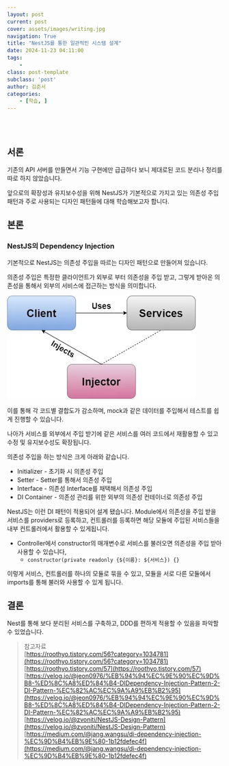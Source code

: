 ```yaml
---
layout: post
current: post
cover: assets/images/writing.jpg
navigation: True
title: "NestJS를 통한 일관적인 시스템 설계"
date: 2024-11-23 04:11:00
tags:
    - 
class: post-template
subclass: 'post'
author: 김준서
categories:
    - [학습, ]
---
```

<br><br>

## 서론


기존의 API 서버를 만들면서 기능 구현에만 급급하다 보니 제대로된 코드 분리나 정리를 따로 하지 않았습니다.


앞으로의 확장성과 유지보수성을 위해 NestJS가 기본적으로 가지고 있는 의존성 주입 패턴과 주로 사용되는 디자인 패턴들에 대해 학습해보고자 합니다.


## 본론


### NestJS의 Dependency Injection


기본적으로 NestJS는 의존성 주입을 따르는 디자인 패턴으로 만들어져 있습니다.


의존성 주입은 특정한 클라이언트가 외부로 부터 의존성을 주입 받고, 그렇게 받아온 의존성을 통해서 외부의 서비스에 접근하는 방식을 의미합니다.


![0](/upload/2024-11-23-NestJS를_통한_일관적인_시스템_설계.md/0.png)


이를 통해 각 코드별 결합도가 감소하며, mock과 같은 데이터를 주입해서 테스트를 쉽게 진행할 수 있습니다.


나아가 서비스를 외부에서 주입 받기에 같은 서비스를 여러 코드에서 재활용할 수 있고 수정 및 유지보수성도 확장됩니다.


의존성 주입을 하는 방식은 크게 아래와 같습니다.

- Initializer - 초기화 시 의존성 주입
- Setter - Setter를 통해서 의존성 주입
- Interface - 의존성 Interface를 채택해서 의존성 주입
- DI Container - 의존성 관리를 위한 외부의 의존성 컨테이너로 의존성 주입

NestJS는 이런 DI 패턴이 적용되어 설계 됐습니다. Module에서 의존성을 주입 받을 서비스를 providers로 등록하고, 컨트롤러를 등록하면 해당 모듈에 주입된 서비스들을 내부 컨트롤러에서 활용할 수 있게됩니다.

- Controller에서 constructor의 매개변수로 서비스를 불러오면 의존성을 주입 받아 사용할 수 있습니다,
	- `constructor(private readonly {${이름}: ${서비스}) {}`

이렇게 서비스, 컨트롤러를 하나의 모듈로 묶을 수 있고, 모듈을 서로 다른 모듈에서 imports를 통해 불러와 사용할 수 있게 됩니다.


## 결론


Nest를 통해 보다 분리된 서비스를 구축하고, DDD를 편하게 적용할 수 있음을 파악할 수 있었습니다.


> 참고자료  
> [https://roothyo.tistory.com/56?category=1034781](https://roothyo.tistory.com/56?category=1034781)  
> [https://roothyo.tistory.com/57](https://roothyo.tistory.com/57)  
> [https://velog.io/@jeon0976/%EB%94%94%EC%9E%90%EC%9D%B8-%ED%8C%A8%ED%84%B4-DIDependency-Injection-Pattern-2-DI-Pattern-%EC%82%AC%EC%9A%A9%EB%B2%95](https://velog.io/@jeon0976/%EB%94%94%EC%9E%90%EC%9D%B8-%ED%8C%A8%ED%84%B4-DIDependency-Injection-Pattern-2-DI-Pattern-%EC%82%AC%EC%9A%A9%EB%B2%95)  
> [https://velog.io/@zvoniti/NestJS-Design-Pattern](https://velog.io/@zvoniti/NestJS-Design-Pattern)  
> [https://medium.com/@jang.wangsu/di-dependency-injection-%EC%9D%B4%EB%9E%80-1b12fdefec4f](https://medium.com/@jang.wangsu/di-dependency-injection-%EC%9D%B4%EB%9E%80-1b12fdefec4f)


